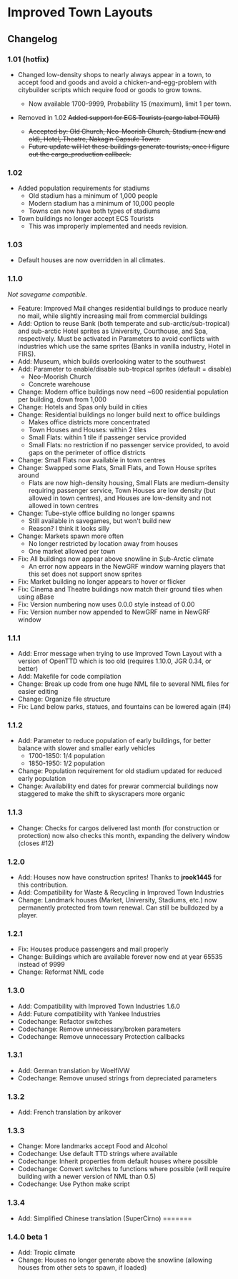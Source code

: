 # Improved Town Layouts

## Changelog

### 1.01 (hotfix)
- Changed low-density shops to nearly always appear in a town, to accept food and goods and avoid a chicken-and-egg-problem with citybuilder scripts which require food or goods to grow towns.
  - Now available 1700-9999, Probability 15 (maximum), limit 1 per town.

- Removed in 1.02 ~~Added support for ECS Tourists (cargo label TOUR)~~
  - ~~Accepted by: Old Church, Neo-Moorish Church, Stadium (new and old), Hotel, Theatre, Nakagin Capsule Tower.~~
  - ~~Future update will let these buildings generate tourists, once I figure out the cargo_production callback.~~

### 1.02
- Added population requirements for stadiums
  - Old stadium has a minimum of 1,000 people
  - Modern stadium has a minimum of 10,000 people
  - Towns can now have both types of stadiums
- Town buildings no longer accept ECS Tourists
  - This was improperly implemented and needs revision.
 
### 1.03
- Default houses are now overridden in all climates.

### 1.1.0
*Not savegame compatible.*
- Feature: Improved Mail changes residential buildings to produce nearly no mail, while slightly increasing mail from commercial buildings
- Add: Option to reuse Bank (both temperate and sub-arctic/sub-tropical) and sub-arctic Hotel sprites as University, Courthouse, and Spa, respectively. Must be activated in Parameters to avoid conflicts with industries which use the same sprites (Banks in vanilla industry, Hotel in FIRS).
- Add: Museum, which builds overlooking water to the southwest
- Add: Parameter to enable/disable sub-tropical sprites (default = disable)
  - Neo-Moorish Church
  - Concrete warehouse
- Change: Modern office buildings now need ~600 residential population per building, down from 1,000
- Change: Hotels and Spas only build in cities
- Change: Residential buildings no longer build next to office buildings
  - Makes office districts more concentrated
  - Town Houses and Houses: within 2 tiles
  - Small Flats: within 1 tile if passenger service provided
  - Small Flats: no restriction if no passenger service provided, to avoid gaps on the perimeter of office districts
- Change: Small Flats now available in town centres
- Change: Swapped some Flats, Small Flats, and Town House sprites around
  - Flats are now high-density housing, Small Flats are medium-density requiring passenger service, Town Houses are low density (but allowed in town centres), and Houses are low-density and not allowed in town centres
- Change: Tube-style office building no longer spawns
  - Still available in savegames, but won't build new
  - Reason? I think it looks silly
- Change: Markets spawn more often
  - No longer restricted by location away from houses
  - One market allowed per town
- Fix: All buildings now appear above snowline in Sub-Arctic climate
  - An error now appears in the NewGRF window warning players that this set does not support snow sprites
- Fix: Market building no longer appears to hover or flicker
- Fix: Cinema and Theatre buildings now match their ground tiles when using aBase
- Fix: Version numbering now uses 0.0.0 style instead of 0.00
- Fix: Version number now appended to NewGRF name in NewGRF window

### 1.1.1
- Add: Error message when trying to use Improved Town Layout with a version of OpenTTD which is too old (requires 1.10.0, JGR 0.34, or better)
- Add: Makefile for code compilation
- Change: Break up code from one huge NML file to several NML files for easier editing
- Change: Organize file structure
- Fix: Land below parks, statues, and fountains can be lowered again (#4)

### 1.1.2
- Add: Parameter to reduce population of early buildings, for better balance with slower and smaller early vehicles
  - 1700-1850: 1/4 population
  - 1850-1950: 1/2 population
- Change: Population requirement for old stadium updated for reduced early population
- Change: Availability end dates for prewar commercial buildings now staggered to make the shift to skyscrapers more organic

### 1.1.3
- Change: Checks for cargos delivered last month (for construction or protection) now also checks this month, expanding the delivery window (closes #12)

### 1.2.0
- Add: Houses now have construction sprites! Thanks to **jrook1445** for this contribution.
- Add: Compatibility for Waste & Recycling in Improved Town Industries
- Change: Landmark houses (Market, University, Stadiums, etc.) now permanently protected from town renewal. Can still be bulldozed by a player.

### 1.2.1
- Fix: Houses produce passengers and mail properly
- Change: Buildings which are available forever now end at year 65535 instead of 9999
- Change: Reformat NML code

### 1.3.0
- Add: Compatibility with Improved Town Industries 1.6.0
- Add: Future compatibility with Yankee Industries
- Codechange: Refactor switches
- Codechange: Remove unnecessary/broken parameters
- Codechange: Remove unnecessary Protection callbacks

### 1.3.1
- Add: German translation by WoelfiVW
- Codechange: Remove unused strings from depreciated parameters

### 1.3.2
- Add: French translation by arikover

### 1.3.3
- Change: More landmarks accept Food and Alcohol
- Codechange: Use default TTD strings where available
- Codechange: Inherit properties from default houses where possible
- Codechange: Convert switches to functions where possible (will require building with a newer version of NML than 0.5)
- Codechange: Use Python make script

### 1.3.4
- Add: Simplified Chinese translation (SuperCirno)
=======
### 1.4.0 beta 1
- Add: Tropic climate
- Change: Houses no longer generate above the snowline (allowing houses from other sets to spawn, if loaded)
